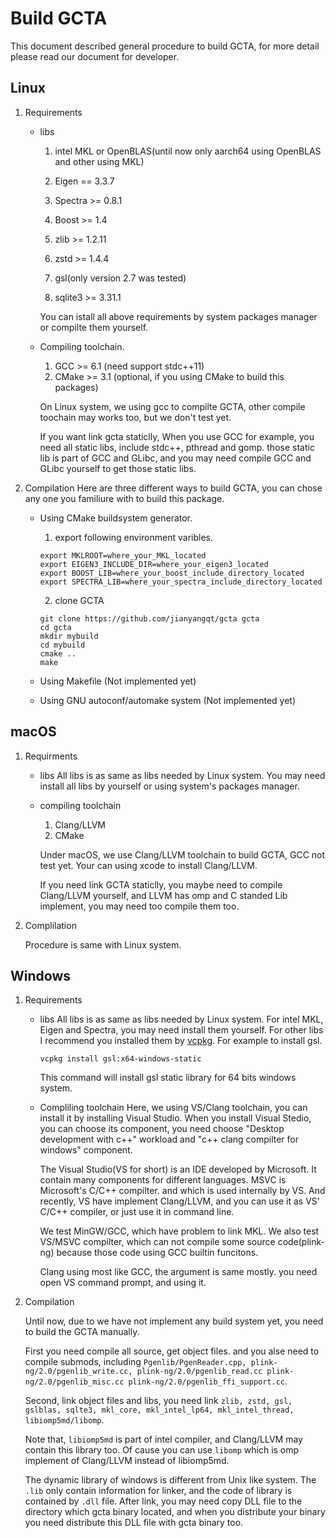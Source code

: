 # Build GCTA

This document described general procedure to build GCTA, for more detail please read our document for developer.

## Linux

1. Requirements

    * libs

        1. intel MKL or OpenBLAS(until now only aarch64 using OpenBLAS and other using MKL)

        2. Eigen == 3.3.7

        3. Spectra >= 0.8.1

        4. Boost >= 1.4

        5. zlib >= 1.2.11

        6. zstd >= 1.4.4

        7. gsl(only version 2.7 was tested)

        8. sqlite3 >= 3.31.1

        You can istall all above requirements by system packages manager or compilte them yourself.

    * Compiling toolchain.

        1. GCC >= 6.1 (need support stdc++11)
        2. CMake >= 3.1 (optional, if you using CMake to build this packages)

        On Linux system, we using gcc to compilte GCTA, other compile toochain may works too, but we don't test yet.

        If you want link gcta staticlly, When you use GCC for example, you need all static libs, include stdc++, pthread and gomp. those static lib is part of GCC and GLibc, and you may need compile GCC and GLibc yourself to get those static libs.

2. Compilation
    Here are three different ways to build GCTA, you can chose any one you familiure with to build this package.

    * Using CMake buildsystem generator.

        1. export following environment varibles.

        ```
        export MKLROOT=where_your_MKL_located
        export EIGEN3_INCLUDE_DIR=where_your_eigen3_located
        export BOOST_LIB=where_your_boost_include_directory_located
        export SPECTRA_LIB=where_your_spectra_include_directory_located
        ```

        2. clone GCTA
        ```
        git clone https://github.com/jianyangqt/gcta gcta
        cd gcta
        mkdir mybuild
        cd mybuild 
        cmake ..
        make
        ```

    * Using Makefile (Not implemented yet)

    * Using GNU autoconf/automake system (Not implemented yet)

## macOS

1. Requirments
    * libs
        All libs is as same as libs needed by Linux system. You may need install all libs by yourself or using system's packages manager.

    * compiling toolchain
        1. Clang/LLVM
        2. CMake

        Under macOS, we use Clang/LLVM toolchain to build GCTA, GCC not test yet. Your can using xcode to install Clang/LLVM.

        If you need link GCTA staticlly, you maybe need to compile Clang/LLVM yourself, and LLVM has omp and C standed Lib implement, you may need too compile them too.

2. Complilation

    Procedure is same with Linux system.

## Windows

1. Requirements
    * libs
        All libs is as same as libs needed by Linux system. For intel MKL, Eigen and Spectra, you may need install them yourself. For other libs I recommend you installed them by [vcpkg](https://vcpkg.io/en/index.html). For example to install gsl.
        ```
        vcpkg install gsl:x64-windows-static
        ```
        This command will install gsl static library for 64 bits windows system.

    * Compliling toolchain
        Here, we using VS/Clang toolchain, you can install it by installing Visual Studio. When you install Visual Stedio, you can choose its component, you need choose "Desktop development with c++" workload and "c++ clang compilter for windows" component.

        The Visual Studio(VS for short) is an IDE developed by Microsoft. It contain many components for different languages. MSVC is Microsoft's C/C++ compilter. and which is used internally by VS. And recently, VS have implement Clang/LLVM, and you can use it as VS' C/C++ compiler, or just use it in command line.  

        We test MinGW/GCC, which have problem to link MKL. We also test VS/MSVC compilter, which can not compile some source code(plink-ng) because those code using GCC builtin funcitons.

        Clang using most like GCC, the argument is same mostly. you need open VS command prompt, and using it.

2. Compilation

    Until now, due to we have not implement any build system yet, you need to build the GCTA manually.

    First you need compile all source, get object files. and you alse need to compile submods, including `Pgenlib/PgenReader.cpp, plink-ng/2.0/pgenlib_write.cc, plink-ng/2.0/pgenlib_read.cc plink-ng/2.0/pgenlib_misc.cc plink-ng/2.0/pgenlib_ffi_support.cc`.

    Second, link object files and libs, you need link `zlib, zstd, gsl, gslblas, sqlte3, mkl_core, mkl_intel_lp64, mkl_intel_thread, libiomp5md/libomp`.

    Note that, `libiomp5md` is part of intel compiler, and Clang/LLVM may contain this library too. Of cause you can use `libomp` which is omp implement of Clang/LLVM instead of libiomp5md.  

    The dynamic library of windows is different from Unix like system. The `.lib` only contain information for linker, and the code of library is contained by `.dll` file. After link, you may need copy DLL file to the directory which gcta binary located, and when you distribute your binary you need distribute this DLL file with gcta binary too.  
